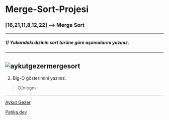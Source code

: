 # Merge-Sort-Projesi

### [16,21,11,8,12,22] --> Merge Sort
---
##### 1) Yukarıdaki dizinin sort türüne göre aşamalarını yazınız.

---
 ![aykutgezermergesort](https://user-images.githubusercontent.com/107508712/203582717-5a44f4f6-d23f-451c-a11a-0b38c22d2d56.png)
 ---     
                         
2) Big-O gösterimini yazınız.

>O(nlogn)

---

[Aykut Gezer](https://github.com/AykutGezer)

[Patika.dev](https://app.patika.dev/courses/veri-yapilari-ve-algoritmalar/merge-sort-proje)
